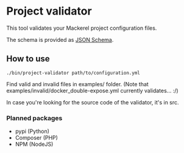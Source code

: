 # Project validator

This tool validates your Mackerel project configuration files.

The schema is provided as [JSON Schema](https://json-schema.org/).

## How to use

```shell script
./bin/project-validator path/to/configuration.yml
```

Find valid and invalid files in examples/ folder.
(Note that examples/invalid/docker_double-expose.yml currently validates... :/)

In case you're looking for the source code of the validator, it's in src.

### Planned packages

* pypi (Python)
* Composer (PHP)
* NPM (NodeJS)